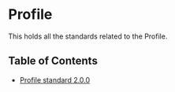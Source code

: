 # Profile

This holds all the standards related to the Profile.

## Table of Contents

- [Profile standard 2.0.0](./2.0.0/README.md)
